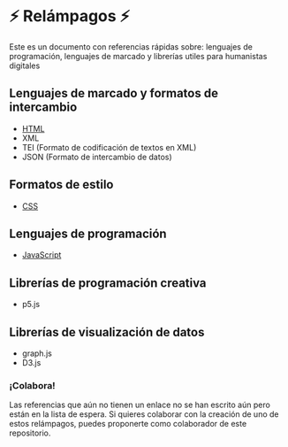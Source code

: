 # :zap: Relámpagos :zap:
Este es un documento con referencias rápidas sobre: lenguajes de programación, lenguajes de marcado y librerías utiles para humanistas digitales

## Lenguajes de marcado y formatos de intercambio

* [HTML](https://github.com/srsergiorodriguez/relampagos/blob/master/docs/html.md)
* XML
* TEI (Formato de codificación de textos en XML)
* JSON (Formato de intercambio de datos)

## Formatos de estilo

* [CSS](https://github.com/srsergiorodriguez/relampagos/blob/master/docs/css.md)

## Lenguajes de programación

* [JavaScript](https://github.com/srsergiorodriguez/relampagos/blob/master/docs/javascript.md)

## Librerías de programación creativa

* p5.js

## Librerías de visualización de datos

* graph.js
* D3.js

### ¡Colabora!
Las referencias que aún no tienen un enlace no se han escrito aún pero están en la lista de espera. Si quieres colaborar con la creación de uno de estos relámpagos, puedes proponerte como colaborador de este repositorio.
